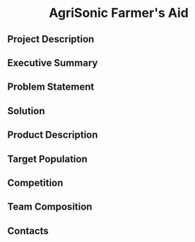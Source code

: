 # <center>AgriSonic Farmer's Aid</center>

## Project Description

## Executive Summary

## Problem Statement

## Solution

## Product Description

## Target Population

## Competition

## Team Composition

## Contacts
